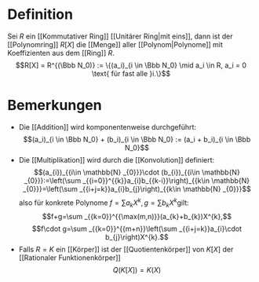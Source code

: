 # Definition
Sei $R$ ein [[Kommutativer Ring]] [[Unitärer Ring|mit eins]], dann ist der [[Polynomring]] $R[X]$ die [[Menge]] aller [[Polynom|Polynome]] mit Koeffizienten aus dem [[Ring]] $R$.
$$R[X] = R^{(\Bbb N_0)} := \{(a_i)_{i \in \Bbb N_0} \mid a_i \in R, a_i = 0 \text{ für fast alle }i.\}$$
# Bemerkungen
- Die [[Addition]] wird komponentenweise durchgeführt:
$$(a_i)_{i \in \Bbb N_0} + (b_i)_{i \in \Bbb N_0} := (a_i + b_i)_{i \in \Bbb N_0}$$
- Die [[Multiplikation]] wird durch die [[Konvolution]] definiert:
$$(a_{i})_{{i\in \mathbb{N} _{0}}}\cdot (b_{i})_{{i\in \mathbb{N} _{0}}}:=\left(\sum _{{i=0}}^{{k}}a_{i}b_{{k-i}}\right)_{{k\in \mathbb{N} _{0}}}=\left(\sum _{{i+j=k}}a_{i}b_{j}\right)_{{k\in \mathbb{N} _{0}}}$$
also für konkrete Polynome $f = \sum a_kX^k, g=\sum b_kX^k$gilt:
$$f+g=\sum _{{k=0}}^{{\max(m,n)}}(a_{k}+b_{k})X^{k},$$
$$f\cdot g=\sum _{{k=0}}^{{m+n}}\left(\sum _{{i+j=k}}a_{i}\cdot b_{j}\right)X^{k}.$$
- Falls $R = K$ ein [[Körper]] ist der [[Quotientenkörper]] von $K[X]$ der [[Rationaler Funktionenkörper]] $$Q(K[X]) = K(X)$$